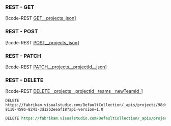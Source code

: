 ### REST - GET
[!code-REST [GET__projects_json](GET__projects.json)]


### REST - POST
[!code-REST [POST__projects_json](POST__projects.json)]


### REST - PATCH
[!code-REST [PATCH__projects__projectId__json](PATCH__projects__projectId_.json)]  


### REST - DELETE
[!code-REST [DELETE__projects__projectId__teams__newTeamId_](DELETE__projects__projectId__teams__newTeamId_.json)]  



```httprequest
DELETE https://fabrikam.visualstudio.com/DefaultCollection/_apis/projects/98dd5ded-8110-459b-8241-3d12b2eeaf18?api-version=1.0
```


```REST
DELETE https://fabrikam.visualstudio.com/DefaultCollection/_apis/projects/98dd5ded-8110-459b-8241-3d12b2eeaf18?api-version=1.0
```

